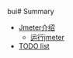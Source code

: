 bui# Summary

* [Jmeter介绍](introduction/jmeter.md)
	* [运行jmeter](introduction/run.md)
* [TODO list](todolist.md)
